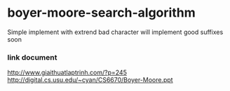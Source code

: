 # boyer-moore-search-algorithm
Simple implement with extrend bad character
will implement good suffixes soon

### link document
http://www.giaithuatlaptrinh.com/?p=245
http://digital.cs.usu.edu/~cyan/CS6670/Boyer-Moore.ppt
